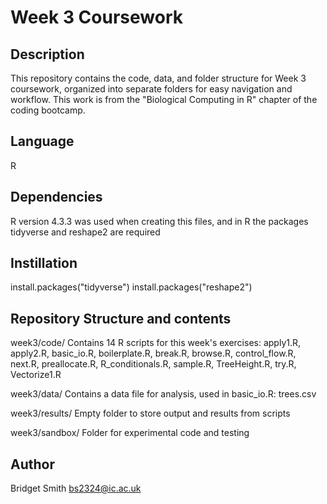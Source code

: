 # Week 3 Coursework

## Description 
This repository contains the code, data, and folder structure for Week 3 coursework, organized into separate folders for easy navigation and workflow. This work is from the "Biological Computing in R" chapter of the coding bootcamp.

## Language
R

## Dependencies
R version 4.3.3 was used when creating this files, and in R the packages tidyverse and reshape2 are required

## Instillation
install.packages("tidyverse")
install.packages("reshape2")

## Repository Structure and contents
week3/code/ 
Contains 14 R scripts for this week's exercises:
apply1.R, apply2.R, basic_io.R, boilerplate.R, break.R, browse.R, control_flow.R, next.R, preallocate.R, R_conditionals.R, sample.R, TreeHeight.R, try.R, Vectorize1.R 

week3/data/ 
Contains a data file for analysis, used in basic_io.R: 
trees.csv 

week3/results/ 
Empty folder to store output and results from scripts 

week3/sandbox/ 
Folder for experimental code and testing

## Author
Bridget Smith
bs2324@ic.ac.uk

